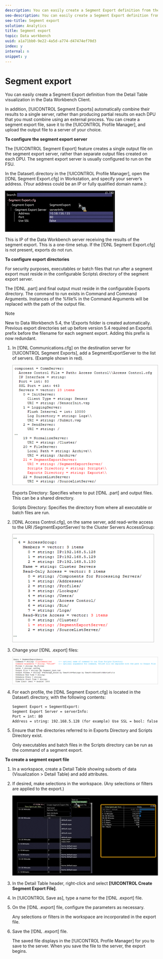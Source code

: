 ```yaml
---
description: You can easily create a Segment Export definition from the Detail Table visualization in the Data Workbench Client.
seo-description: You can easily create a Segment Export definition from the Detail Table visualization in the Data Workbench Client.
seo-title: Segment export
solution: Analytics
title: Segment export
topic: Data workbench
uuid: a1a71bb0-9e22-4a5d-a774-d47474ef70d3
index: y
internal: n
snippet: y
---
```


# Segment export

You can easily create a Segment Export definition from the Detail Table visualization in the Data Workbench Client.

In addition, [!UICONTROL Segment Exports] automatically combine their results to a single server, rather than producing partial results on each DPU that you must combine using an external process. You can create a segment export file, save it to the [!UICONTROL Profile Manager], and upload the output file to a server of your choice.

**To configure the segment export server**

The [!UICONTROL Segment Export] feature creates a single output file on the segment export server, rather than separate output files created on each DPU. The segment export server is usually configured to run on the FSU.

In the Dataset\ directory in the [!UICONTROL Profile Manager], open the [!DNL Segment Export.cfg] in Workstation, and specify your server’s address. (Your address could be an IP or fully qualified domain name.):

![](assets/segment_export_cfg.png)

This is IP of the Data Workbench server receiving the results of the segment export. This is a one-time setup. If the [!DNL Segment Export.cfg] is not present, exports do not run.

**To configure export directories**

For security purposes, executables or batch files that run after a segment export must reside in the configurable Scripts\ directory of the segment export server.

The [!DNL .part] and final output must reside in the configurable Exports directory. The command to run exists in Command and Command Arguments. Instances of the %file% in the Command Arguments will be replaced with the path of the output file.

>[!NOTE]
>
>New to Data Workbench 5.4, the \Exports folder is created automatically. Previous export directories set up before version 5.4 required an Exports\ prefix before the filename for each segment export. Adding this prefix is now redundant.

1. In [!DNL Communications.cfg] on the destination server for [!UICONTROL Segment Exports], add a SegmentExportServer to the list of servers. (Example shown in red).

   ![](assets/communications_cfg_example.png)

   Exports Directory: Specifies where to put [!DNL .part] and output files. This can be a shared directory.

   Scripts Directory: Specifies the directory from where all executable or batch files are run. 

1. [!DNL Access Control.cfg], on the same server, add read-write access to the URI /SegmentExportServer/ to the Cluster Servers AccessGroup:

   ![](assets/accesscontrol_cfg_example.png)

1. Change your [!DNL .export] files:

   ![](assets/segment_export_query_example.png)

1. For each profile, the [!DNL Segment Export.cfg] is located in the Dataset\ directory, with the following contents: 

   ```
   Segment Export = SegmentExport:
   Segment Export Server = serverInfo:
   Port = int: 80
   Address = string: 192.168.5.128 (for example) Use SSL = bool: false
   ```

1. Ensure that the directories referred to in Exports Directory and Scripts Directory exist.

   Only executables and batch files in the Scripts directory can be run as the command of a segment export.

**To create a segment export file**

1. In a workspace, create a Detail Table showing subsets of data (Visualization > Detail Table) and add attributes. 
1. If desired, make selections in the workspace. (Any selections or filters are applied to the export.)

   ![](assets/create_segment_export_file.png)

1. In the Detail Table header, right-click and select **[!UICONTROL Create Segment Export File]**. 
1. In [!UICONTROL Save as], type a name for the [!DNL .export] file. 
1. On the [!DNL .export] file, configure the parameters as necessary.

   Any selections or filters in the workspace are incorporated in the export file. 

1. Save the [!DNL .export] file.

   The saved file displays in the [!UICONTROL Profile Manager] for you to save to the server. When you save the file to the server, the export begins.

